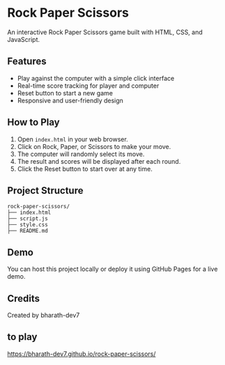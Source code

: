 # Rock Paper Scissors

An interactive Rock Paper Scissors game built with HTML, CSS, and JavaScript.

## Features
- Play against the computer with a simple click interface
- Real-time score tracking for player and computer
- Reset button to start a new game
- Responsive and user-friendly design

## How to Play
1. Open `index.html` in your web browser.
2. Click on Rock, Paper, or Scissors to make your move.
3. The computer will randomly select its move.
4. The result and scores will be displayed after each round.
5. Click the Reset button to start over at any time.

## Project Structure
```
rock-paper-scissors/
├── index.html
├── script.js
├── style.css
├── README.md
```

## Demo
You can host this project locally or deploy it using GitHub Pages for a live demo.

## Credits
Created by bharath-dev7 

## to play

https://bharath-dev7.github.io/rock-paper-scissors/